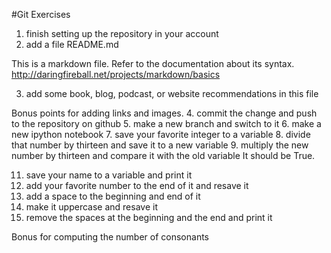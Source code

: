 #Git Exercises

1. finish setting up the repository in your account
2. add a file README.md

This is a markdown file.  Refer to the documentation about its syntax.
http://daringfireball.net/projects/markdown/basics

3. add some book, blog, podcast, or website recommendations in this file

Bonus points for adding links and images.
4. commit the change and push to the repository on github
5. make a new branch and switch to it
6. make a new ipython notebook
7. save your favorite integer to a variable
8. divide that number by thirteen and save it to a new variable
9. multiply the new number by thirteen and compare it with the old variable
It should be True.

11. save your name to a variable and print it
12. add your favorite number to the end of it and resave it
13. add a space to the beginning and end of it
14. make it uppercase and resave it
15. remove the spaces at the beginning and the end and print it

Bonus for computing the number of consonants
